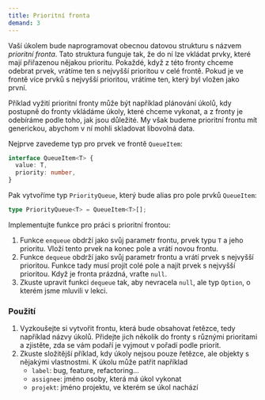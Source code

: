 ```yaml
---
title: Prioritní fronta
demand: 3
---
```


Vaší úkolem bude naprogramovat obecnou datovou strukturu s názvem _prioritní fronta_. Tato struktura funguje tak, že do ní lze vkládat prvky, které mají přiřazenou nějakou prioritu. Pokaždé, když z této fronty chceme odebrat prvek, vrátíme ten s nejvyšší prioritou v celé frontě. Pokud je ve frontě více prvků s nejvyšší prioritou, vrátíme ten, který byl vložen jako první.

Příklad vyžití prioritní fronty může být například plánování úkolů, kdy postupně do fronty vkládáme úkoly, které chceme vykonat, a z fronty je odebíráme podle toho, jak jsou důležité. My však budeme prioritní frontu mít generickou, abychom v ní mohli skladovat libovolná data.

Nejprve zavedeme typ pro prvek ve frontě `QueueItem`:

```typescript
interface QueueItem<T> {
  value: T,
  priority: number,
}
```

Pak vytvoříme typ `PriorityQueue`, který bude alias pro pole prvků `QueueItem`:

```typescript
type PriorityQueue<T> = QueueItem<T>[];
```

Implementujte funkce pro práci s prioritní frontou:

1. Funkce `enqueue` obdrží jako svůj parametr frontu, prvek typu `T` a jeho prioritu. Vloží tento prvek na konec pole a vrátí novou frontu.
1. Funkce `dequeue` obdrží jako svůj parametr frontu a vrátí prvek s nejvyšší prioritou. Funkce tady musí projít colé pole a najít prvek s nejvyšší prioritou. Když je fronta prázdná, vraťte `null`.
1. Zkuste upravit funkci `dequeue` tak, aby nevracela `null`, ale typ `Option`, o kterém jsme mluvili v lekci.

### Použití

1. Vyzkoušejte si vytvořit frontu, která bude obsahovat řetězce, tedy například názvy úkolů. Přidejte jich několik do fronty s různými prioritami a zjistěte, zda se vám podaří je vyjmout v pořadí podle priorit.
1.  Zkuste složitější příklad, kdy úkoly nejsou pouze řetězce, ale objekty s nějakými vlastnostmi. K úkolu může patřit například
    - `label`: bug, feature, refactoring...
    - `assignee`: jméno osoby, která má úkol vykonat
    - `projekt`: jméno projektu, ve kterém se úkol nachází
